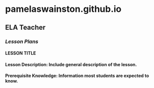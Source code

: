 # pamelaswainston.github.io
## ELA Teacher
### *Lesson Plans*
#### **LESSON TITLE**
#### Lesson Description: Include general description of the lesson.
#### Prerequisite Knowledge: Information most students are expected to know.
